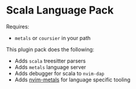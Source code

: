 # Scala Language Pack

Requires:

- `metals` or `coursier` in your path

This plugin pack does the following:

- Adds `scala` treesitter parsers
- Adds `metals` language server
- Adds debugger for scala to `nvim-dap`
- Adds [nvim-metals](https://github.com/scalameta/nvim-metals) for language specific tooling

<!-- vim: set ft=markdown: -->
